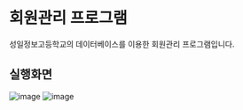 # 회원관리 프로그램
성일정보고등학교의 데이터베이스를 이용한 회원관리 프로그램입니다.
## 실행화면
![image](https://user-images.githubusercontent.com/85011564/181713566-cfc5fb42-ab20-4298-ae44-15848158afbf.png)
![image](https://user-images.githubusercontent.com/85011564/181713767-d3ffd440-72de-4614-9650-4ea36c0fe2f3.png)
